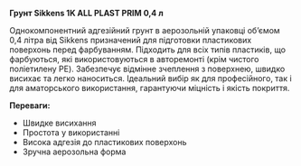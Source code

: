 **Грунт Sikkens 1K ALL PLAST PRIM 0,4 л**

Однокомпонентний адгезійний грунт в аерозольній упаковці об’ємом 0,4 літра від Sikkens призначений для підготовки пластикових поверхонь перед фарбуванням. Підходить для всіх типів пластиків, що фарбуються, які використовуються в авторемонті (крім чистого поліетилену PE). Забезпечує відмінне зчеплення з поверхнею, швидко висихає та легко наноситься. Ідеальний вибір як для професійного, так і для аматорського використання, гарантуючи міцність і якість покриття.

**Переваги:**

- Швидке висихання
- Простота у використанні
- Висока адгезія до пластикових поверхонь
- Зручна аерозольна форма
